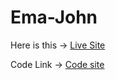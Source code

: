 # Ema-John

Here is this -> [Live Site](https://ema-john-4d5a0.web.app)

Code Link -> [Code site](https://github.com/yeasinbinali/ema-john-react-server)